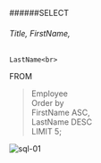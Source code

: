 ######SELECT<br>
######    Title, FirstName,<br>
    LastName<br>
FROM<br>
>    Employee<br>
>Order by<br>
>    FirstName ASC,<br>
>    LastName DESC<br>
>LIMIT 5;<br>

![sql-01](https://user-images.githubusercontent.com/106902757/173181800-597a7224-d9a9-498c-9a4d-e49e60d67dfe.png)
